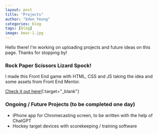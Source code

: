 ```yaml
---
layout: post
title: "Projects"
author: "Eden Yeung"
categories: blog
tags: [blog]
image: bear-1.jpg
---
```


Hello there! I'm working on uploading projects and future ideas on this page. Thanks for stopping by!

### Rock Paper Scissors Lizard Spock!
I made this Front End game with HTML, CSS and JS taking the idea and some assets from Front End Mentor.

[Check it out here!](https://rock-paper-scissors-master-basktballer.vercel.app/){:target="_blank"}

### Ongoing / Future Projects (to be completed one day)
- iPhone app for Chromecasting screen, to be written with the help of ChatGPT
- Hockey target devices with scorekeeping / training software
